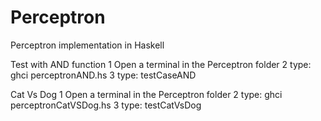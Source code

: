 # Perceptron
Perceptron implementation in Haskell

Test with AND function
1 Open a terminal in the Perceptron folder
2 type: ghci perceptronAND.hs
3 type: testCaseAND

Cat Vs Dog
1 Open a terminal in the Perceptron folder
2 type: ghci perceptronCatVSDog.hs
3 type: testCatVsDog

